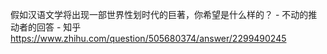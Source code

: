 假如汉语文学将出现一部世界性划时代的巨著，你希望是什么样的？ - 不动的推动者的回答 - 知乎
https://www.zhihu.com/question/505680374/answer/2299490245
